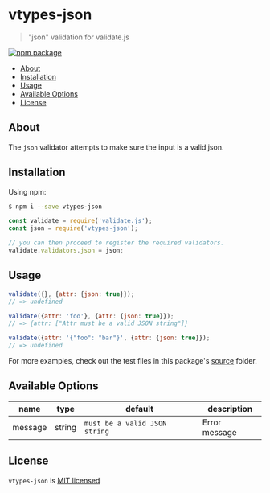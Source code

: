 # vtypes-json

> "json" validation for validate.js

[![npm package][npm-badge]][npm-link]

- [About](#about)
- [Installation](#installation)
- [Usage](#usage)
- [Available Options](#available-options)
- [License](#license)

## About

The `json` validator attempts to make sure the input is a valid json.

## Installation

Using npm:

```sh
$ npm i --save vtypes-json
```

```js
const validate = require('validate.js');
const json = require('vtypes-json');

// you can then proceed to register the required validators.
validate.validators.json = json;
```

## Usage

```js
validate({}, {attr: {json: true}});
// => undefined

validate({attr: 'foo'}, {attr: {json: true}});
// => {attr: ["Attr must be a valid JSON string"]}

validate({attr: '{"foo": "bar"}', {attr: {json: true}});
// => undefined
```

For more examples, check out the test files in this package's [source][src] folder.

## Available Options

| name    | type   | default                       | description   |
| ------- | ------ | ----------------------------- | ------------- |
| message | string | `must be a valid JSON string` | Error message |


## License

`vtypes-json` is [MIT licensed][license]

[npm-badge]: https://img.shields.io/npm/v/vtypes-json.svg?style=flat-square
[npm-link]: https://www.npmjs.com/package/vtypes-json
[repository]: https://github.com/yeojz/vtypes
[license]: https://github.com/yeojz/vtypes/blob/master/LICENSE
[src]: https://github.com/yeojz/vtypes/tree/master/packages/vtypes-json/src
